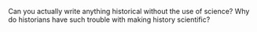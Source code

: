 Can you actually write anything historical without the use of science? Why do historians have such trouble with making history scientific?
